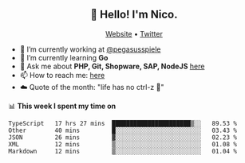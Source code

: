 <h2 align="center">👋 Hello! I'm Nico.</h2>
<p align="center">
  <a href="https://gruselhaus.com">Website</a> •
  <a href="https://twitter.com/NicoFinkernagel">Twitter</a>
</p>


- 🔭 I’m currently working at [@pegasusspiele](https://pegasus.de/en)
- 🌱 I’m currently learning **Go**
- 💬 Ask me about **PHP, Git, Shopware, SAP, NodeJS** [here](https://github.com/gruselhaus/gruselhaus/issues)
- 📫 How to reach me: [here](https://github.com/gruselhaus/gruselhaus/issues)
- ☁️ Quote of the month: "life has no ctrl-z 🌴"

📊 **This week I spent my time on**
<!--START_SECTION:waka-->
```text
TypeScript   17 hrs 27 mins  ██████████████████████▒░░   89.53 % 
Other        40 mins         █░░░░░░░░░░░░░░░░░░░░░░░░   03.43 % 
JSON         26 mins         ▓░░░░░░░░░░░░░░░░░░░░░░░░   02.23 % 
XML          12 mins         ▒░░░░░░░░░░░░░░░░░░░░░░░░   01.08 % 
Markdown     12 mins         ▒░░░░░░░░░░░░░░░░░░░░░░░░   01.04 % 
```
<!--END_SECTION:waka-->
